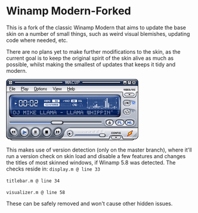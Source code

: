 # Winamp Modern-Forked

This is a fork of the classic Winamp Modern that aims to update the base skin on a number of small things, such as weird visual blemishes, updating code where needed, etc.

There are no plans yet to make further modifications to the skin, as the current goal is to keep the original spirit of the skin alive as much as possible, whilst making the smallest of updates that keeps it tidy and modern.

![Screenshot](https://raw.githubusercontent.com/0x5066/WinampModernForked/main/screenshot.png)

This makes use of version detection (only on the master branch), where it'll run a version check on skin load and disable a few features and changes the titles of most skinned windows, if Winamp 5.8 was detected.
The checks reside in:
``display.m @ line 33``

``titlebar.m @ line 34``

``visualizer.m @ line 58``

These can be safely removed and won't cause other hidden issues.